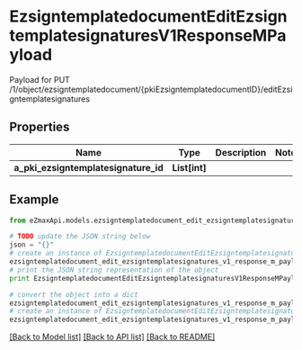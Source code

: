 # EzsigntemplatedocumentEditEzsigntemplatesignaturesV1ResponseMPayload

Payload for PUT /1/object/ezsigntemplatedocument/{pkiEzsigntemplatedocumentID}/editEzsigntemplatesignatures

## Properties

Name | Type | Description | Notes
------------ | ------------- | ------------- | -------------
**a_pki_ezsigntemplatesignature_id** | **List[int]** |  | 

## Example

```python
from eZmaxApi.models.ezsigntemplatedocument_edit_ezsigntemplatesignatures_v1_response_m_payload import EzsigntemplatedocumentEditEzsigntemplatesignaturesV1ResponseMPayload

# TODO update the JSON string below
json = "{}"
# create an instance of EzsigntemplatedocumentEditEzsigntemplatesignaturesV1ResponseMPayload from a JSON string
ezsigntemplatedocument_edit_ezsigntemplatesignatures_v1_response_m_payload_instance = EzsigntemplatedocumentEditEzsigntemplatesignaturesV1ResponseMPayload.from_json(json)
# print the JSON string representation of the object
print EzsigntemplatedocumentEditEzsigntemplatesignaturesV1ResponseMPayload.to_json()

# convert the object into a dict
ezsigntemplatedocument_edit_ezsigntemplatesignatures_v1_response_m_payload_dict = ezsigntemplatedocument_edit_ezsigntemplatesignatures_v1_response_m_payload_instance.to_dict()
# create an instance of EzsigntemplatedocumentEditEzsigntemplatesignaturesV1ResponseMPayload from a dict
ezsigntemplatedocument_edit_ezsigntemplatesignatures_v1_response_m_payload_form_dict = ezsigntemplatedocument_edit_ezsigntemplatesignatures_v1_response_m_payload.from_dict(ezsigntemplatedocument_edit_ezsigntemplatesignatures_v1_response_m_payload_dict)
```
[[Back to Model list]](../README.md#documentation-for-models) [[Back to API list]](../README.md#documentation-for-api-endpoints) [[Back to README]](../README.md)


